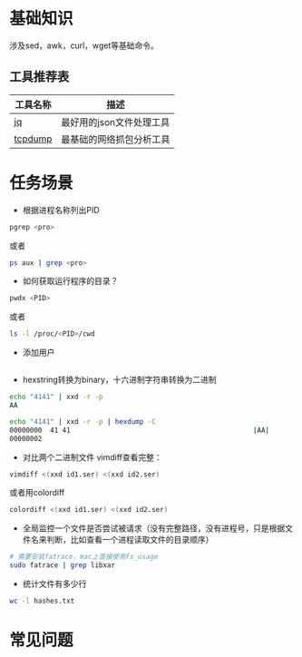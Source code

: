 # 基础知识
涉及sed，awk，curl，wget等基础命令。

## 工具推荐表
| 工具名称      | 描述 |
| ----------- | ------------------    |
| [jq](jq.md)          | 最好用的json文件处理工具  |
| [tcpdump](tcpdump.md) | 最基础的网络抓包分析工具 |
 

# 任务场景
* 根据进程名称列出PID
```bash
pgrep <pro>
```
或者
```bash
ps aux | grep <pro>
```

* 如何获取运行程序的目录？
```bash
pwdx <PID>
```
或者
```bash
ls -l /proc/<PID>/cwd
```

* 添加用户
```bash

```

* hexstring转换为binary，十六进制字符串转换为二进制
```bash
echo "4141" | xxd -r -p
AA

echo "4141" | xxd -r -p | hexdump -C
00000000  41 41                                             |AA|
00000002
```

* 对比两个二进制文件
vimdiff查看完整：
```bash
vimdiff <(xxd id1.ser) <(xxd id2.ser)
```
或者用colordiff
```bash
colordiff <(xxd id1.ser) <(xxd id2.ser)
```

* 全局监控一个文件是否尝试被请求（没有完整路径，没有进程号，只是根据文件名来判断，比如查看一个进程读取文件的目录顺序）
```bash
# 需要安装fatrace，mac上直接使用fs_usage
sudo fatrace | grep libxar
```

* 统计文件有多少行
```bash
wc -l hashes.txt
```

# 常见问题
